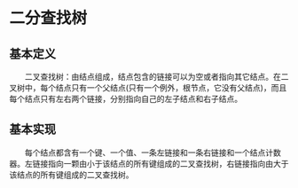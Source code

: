 # 二分查找树
## 基本定义
　　二叉查找树：由结点组成，结点包含的链接可以为空或者指向其它结点。在二叉树中，每个结点只有一个父结点(只有一个例外，根节点，它没有父结点)，而且每个结点只有左右两个链接，分别指向自己的左子结点和右子结点。
## 基本实现
　　每个结点都含有一个键、一个值、一条左链接和一条右链接和一个结点计数器。左链接指向一颗由小于该结点的所有键组成的二叉查找树，右链接指向由大于该结点的所有键组成的二叉查找树。
